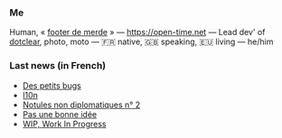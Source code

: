 ### Me

Human, « [footer de merde](https://open-time.net/post/2013/07/17/La-veritable-histoire-du-Footer-de-merde-) » — https://open-time.net — Lead dev' of [dotclear](https://git.dotclear.org/dev/dotclear), photo, moto — 🇫🇷 native, 🇬🇧 speaking, 🇪🇺 living — he/him

### Last news (in French)

<!-- BLOG-POST-LIST:START -->
- [Des petits bugs](https://open-time.net/post/2022/03/28/Des-petits-bugs)
- [l10n](https://open-time.net/post/2022/03/27/l10n)
- [Notules non diplomatiques n° 2](https://open-time.net/post/2022/03/26/Notules-non-diplomatiques-n-2)
- [Pas une bonne idée](https://open-time.net/post/2022/03/25/Pas-une-bonne-idee)
- [WIP, Work In Progress](https://open-time.net/post/2022/03/24/WIP-Work-In-Progress)
<!-- BLOG-POST-LIST:END -->
